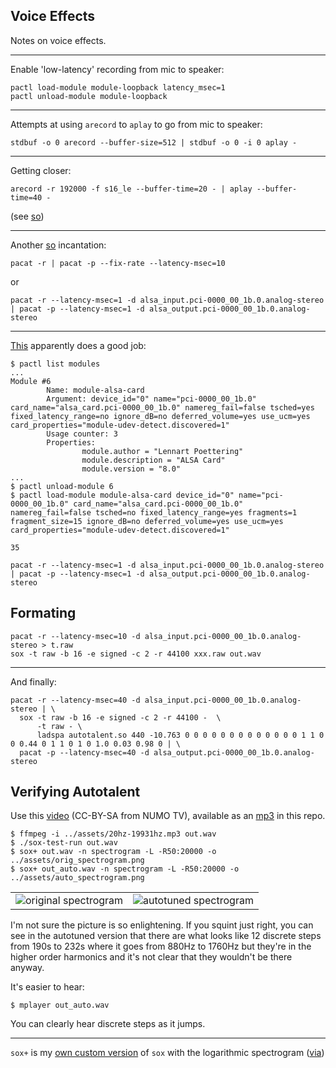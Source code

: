 Voice Effects
---


Notes on voice effects.

---

Enable 'low-latency' recording from mic to speaker:

```
pactl load-module module-loopback latency_msec=1
pactl unload-module module-loopback
```

---

Attempts at using `arecord` to `aplay` to go from mic to speaker:

```
stdbuf -o 0 arecord --buffer-size=512 | stdbuf -o 0 -i 0 aplay -
```

---

Getting closer:

```
arecord -r 192000 -f s16_le --buffer-time=20 - | aplay --buffer-time=40 -
```

(see [so](https://askubuntu.com/questions/123798/how-to-hear-my-voice-in-speakers-with-a-mic))

---

Another [so](https://superuser.com/questions/87571/how-to-hear-mic-sound-over-speakers-ubuntu-karmic) incantation:

```
pacat -r | pacat -p --fix-rate --latency-msec=10
```

or

```
pacat -r --latency-msec=1 -d alsa_input.pci-0000_00_1b.0.analog-stereo | pacat -p --latency-msec=1 -d alsa_output.pci-0000_00_1b.0.analog-stereo
```

---

[This](https://juho.tykkala.fi/Pulseaudio-and-latency) apparently does a good job:

```
$ pactl list modules 
...
Module #6
        Name: module-alsa-card
        Argument: device_id="0" name="pci-0000_00_1b.0" card_name="alsa_card.pci-0000_00_1b.0" namereg_fail=false tsched=yes fixed_latency_range=no ignore_dB=no deferred_volume=yes use_ucm=yes card_properties="module-udev-detect.discovered=1"
        Usage counter: 3
        Properties:
                module.author = "Lennart Poettering"
                module.description = "ALSA Card"
                module.version = "8.0"
...
$ pactl unload-module 6
$ pactl load-module module-alsa-card device_id="0" name="pci-0000_00_1b.0" card_name="alsa_card.pci-0000_00_1b.0" namereg_fail=false tsched=no fixed_latency_range=yes fragments=1 fragment_size=15 ignore_dB=no deferred_volume=yes use_ucm=yes card_properties="module-udev-detect.discovered=1" 

35
```

```
pacat -r --latency-msec=1 -d alsa_input.pci-0000_00_1b.0.analog-stereo | pacat -p --latency-msec=1 -d alsa_output.pci-0000_00_1b.0.analog-stereo
```


Formating
---


```
pacat -r --latency-msec=10 -d alsa_input.pci-0000_00_1b.0.analog-stereo > t.raw
sox -t raw -b 16 -e signed -c 2 -r 44100 xxx.raw out.wav
```

---

And finally:

```
pacat -r --latency-msec=40 -d alsa_input.pci-0000_00_1b.0.analog-stereo | \
  sox -t raw -b 16 -e signed -c 2 -r 44100 -  \
      -t raw - \
      ladspa autotalent.so 440 -10.763 0 0 0 0 0 0 0 0 0 0 0 0 0 1 1 0 0 0.44 0 1 1 0 1 0 1.0 0.03 0.98 0 | \
  pacat -p --latency-msec=40 -d alsa_output.pci-0000_00_1b.0.analog-stereo
```

Verifying Autotalent
---


Use this [video](https://www.youtube.com/watch?v=aId2LNZEuKo) (CC-BY-SA from NUMO TV), available as an [mp3](../assets/20hz-199931hz.mp3) in this repo.

```
$ ffmpeg -i ../assets/20hz-19931hz.mp3 out.wav
$ ./sox-test-run out.wav
$ sox+ out.wav -n spectrogram -L -R50:20000 -o ../assets/orig_spectrogram.png
$ sox+ out_auto.wav -n spectrogram -L -R50:20000 -o ../assets/auto_spectrogram.png
```

| | |
|---|---|
| ![original spectrogram](../asets/orig_spectrogram.png) | ![autotuned spectrogram](../assets/auto_spectrogram.png) |

I'm not sure the picture is so enlightening.
If you squint just right, you can see in the autotuned version that there are what looks like 12 discrete steps from 190s to 232s where it goes from
880Hz to 1760Hz but they're in the higher order harmonics and it's not clear that they wouldn't be there anyway.

It's easier to hear:

```
$ mplayer out_auto.wav
```

You can clearly hear discrete steps as it jumps.

---

`sox+` is my [own custom version](https://github.com/abetusk/sox) of `sox` with the logarithmic spectrogram ([via](https://github.com/jdesbonnet/joe-desbonnet-blog/blob/master/projects/sox-log-spectrogram/spectrogram.c))
